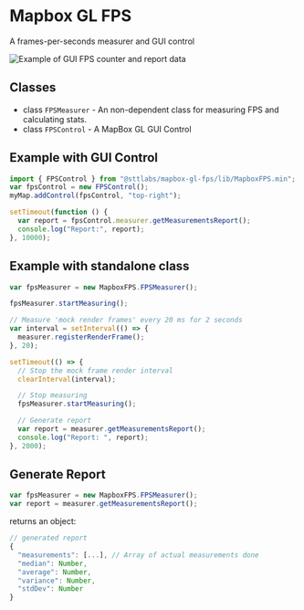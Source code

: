 # Mapbox GL FPS

A frames-per-seconds measurer and GUI control

![Example of GUI FPS counter and report data](mapbox-gl-fps-screenshot.png "Screenshot of Map with FPS Control and report")

## Classes

- class `FPSMeasurer` - An non-dependent class for measuring FPS and calculating stats.
- class `FPSControl` - A MapBox GL GUI Control

## Example with GUI Control

```js
import { FPSControl } from "@sttlabs/mapbox-gl-fps/lib/MapboxFPS.min";
var fpsControl = new FPSControl();
myMap.addControl(fpsControl, "top-right");

setTimeout(function () {
  var report = fpsControl.measurer.getMeasurementsReport();
  console.log("Report:", report);
}, 10000);
```

## Example with standalone class

```js
var fpsMeasurer = new MapboxFPS.FPSMeasurer();

fpsMeasurer.startMeasuring();

// Measure 'mock render frames' every 20 ms for 2 seconds
var interval = setInterval(() => {
  measurer.registerRenderFrame();
}, 20);

setTimeout(() => {
  // Stop the mock frame render interval
  clearInterval(interval);

  // Stop measuring
  fpsMeasurer.startMeasuring();

  // Generate report
  var report = measurer.getMeasurementsReport();
  console.log("Report: ", report);
}, 2000);
```

## Generate Report

```js
var fpsMeasurer = new MapboxFPS.FPSMeasurer();
var report = measurer.getMeasurementsReport();
```

returns an object:

```js
// generated report
{
  "measurements": [...], // Array of actual measurements done
  "median": Number,
  "average": Number,
  "variance": Number,
  "stdDev": Number
}
```
